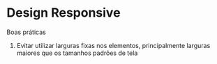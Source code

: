 # Design Responsive
Boas práticas

1. Evitar utilizar larguras fixas nos elementos, principalmente larguras maiores que os tamanhos padrões de tela